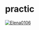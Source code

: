 # practic
[![Elena0106](https://circleci.com/gh/elena0106/practic.svg?style=svg)](https://github.com/Elena0106/practic)
